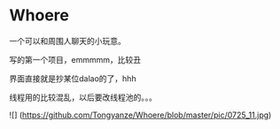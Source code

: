 # Whoere

一个可以和周围人聊天的小玩意。

写的第一个项目，emmmmm，比较丑

界面直接就是抄某位dalao的了，hhh

线程用的比较混乱，以后要改线程池的。。。

![] (https://github.com/Tongyanze/Whoere/blob/master/pic/0725_11.jpg)
